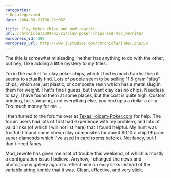 ```yaml
--- 
categories:
- Uncategorized
date: 2004-03-21T06:23:08Z

title: Clay Poker Chips and mod_rewrite
url: /chronicle/2004/03/21/clay-poker-chips-and-mod_rewrite/
wordpress_id: 390
wordpress_url: http://www.j5studios.com/chronicle/index.php/59
---
```



The title is somewhat misleading; neither has anything to do with the other, but hey, I like adding a little mystery to my titles.  



I'm in the market for clay poker chips, which I find is much harder then it seems to actually find.  Lots of people seem to be selling 11.5 gram "slug" chips, which are just plastic, or composite resin which has a metal slug in them for weight.  That's fine I guess, but I want clay casino chips.  Needless to say, I have found them at some places, but the cost is quite high.  Custom printing, hot stamping, and everything else, you end up a a dollar a chip.  Too much money for me...



I then turned to the forums over at <a href="http://www.texasholdem-poker.com/forum/phpbb/phpBB2/index.php">TexasHoldem-Poker.com</a> for help.  The forum users had lots of first had experience with my problem, and lots of valid links (of which I will not list here) that I found helpful.  My hunt was fruitful; I found some cheap clay composites for about $0.10 a chip (9 gram super diamonds which I've used in card rooms before).  Not fancy, but I don't need fancy. 



Mod_rewrite has given me a lot of trouble this weekend, of which is mostly a configuration issue I believe.  Anyhow, I changed the news and photography gallery again to reflect nice an easy links instead of the variable string jumble that it was.  Clean, effective, and very slick.

